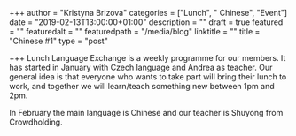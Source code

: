 +++
author = "Kristyna Brizova"
categories = ["Lunch", " Chinese", "Event"]
date = "2019-02-13T13:00:00+01:00"
description = ""
draft = true
featured = ""
featuredalt = ""
featuredpath = "/media/blog"
linktitle = ""
title = "Chinese #1"
type = "post"

+++
Lunch Language Exchange is a weekly programme for our members. It has started in January with Czech language and Andrea as teacher. Our general idea is that everyone who wants to take part will bring their lunch to work, and together we will learn/teach something new between 1pm and 2pm.

In February the main language is Chinese and our teacher is Shuyong from Crowdholding. 